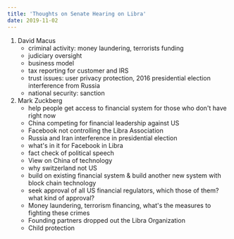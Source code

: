 ```yaml
---
title: 'Thoughts on Senate Hearing on Libra'
date: 2019-11-02
---
```


1. David Macus
    - criminal activity: money laundering, terrorists funding
    - judiciary oversight
    - business model
    - tax reporting for customer and IRS
    - trust issues: user privacy protection, 2016 presidential election interference from Russia
    - national security: sanction 
2. Mark Zuckberg
    - help people get access to financial system for those who don't have right now
    - China competing for financial leadership against US
    - Facebook not controlling the Libra Association
    - Russia and Iran interference in presidential election
    - what's in it for Facebook in Libra
    - fact check of political speech
    - View on China of technology
    - why switzerland not US
    - build on existing financial system & build another new system with block chain technology
    - seek approval of all US financial regulators, which those of them?what kind of approval?
    - Money laundering, terrorism financing, what's the measures to fighting these crimes
    - Founding partners dropped out the Libra Organization
    - Child protection

